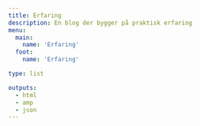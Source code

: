 ```yaml
---
title: Erfaring
description: En blog der bygger på praktisk erfaring
menu:
  main:
    name: 'Erfaring'
  foot:
    name: 'Erfaring'

type: list

outputs:
  - html
  - amp
  - json
---
```

